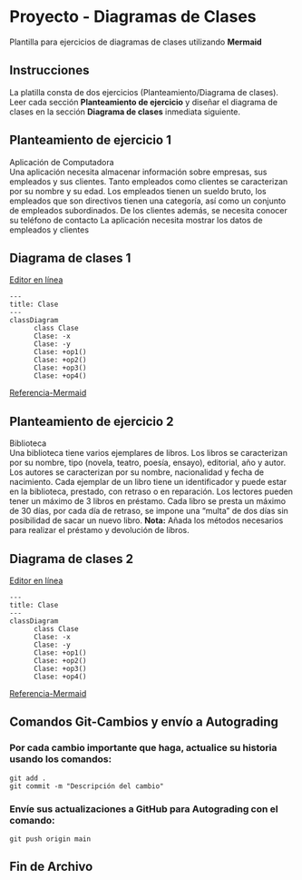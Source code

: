 # Proyecto - Diagramas de Clases

Plantilla para ejercicios de diagramas de clases utilizando **Mermaid**

## Instrucciones
La platilla consta de dos ejercicios (Planteamiento/Diagrama de clases). Leer cada sección **Planteamiento de ejercicio** y diseñar el diagrama de clases en la sección **Diagrama de clases** inmediata siguiente.

## Planteamiento de ejercicio 1
Aplicación de Computadora  
Una aplicación necesita almacenar información sobre empresas, sus empleados y sus clientes. Tanto empleados como clientes se caracterizan por su nombre y su edad.
Los empleados tienen un sueldo bruto, los empleados que son directivos tienen una categoría, así como un conjunto de empleados subordinados.
De los clientes además, se necesita conocer su teléfono de contacto
La aplicación necesita mostrar los datos de empleados y clientes

## Diagrama de clases 1
[Editor en línea](https://mermaid.live/)
```mermaid
---
title: Clase
---
classDiagram
      class Clase
      Clase: -x
      Clase: -y
      Clase: +op1()
      Clase: +op2()
      Clase: +op3()
      Clase: +op4()
```
[Referencia-Mermaid](https://mermaid.js.org/syntax/classDiagram.html)

## Planteamiento de ejercicio 2
Biblioteca  
Una biblioteca tiene varios ejemplares de libros. Los libros se caracterizan por su nombre, tipo (novela, teatro, poesía, ensayo), editorial, año y autor. Los autores se caracterizan por su nombre, nacionalidad y fecha de nacimiento.
Cada ejemplar de un libro tiene un identificador y puede estar en la biblioteca, prestado, con retraso o en reparación. Los lectores pueden tener un máximo de 3 libros en préstamo.
Cada libro se presta un máximo de 30 días, por cada día de retraso, se impone una “multa” de dos días sin posibilidad de sacar un nuevo libro.
**Nota:** Añada los métodos necesarios para realizar el préstamo y devolución de libros.

## Diagrama de clases 2
[Editor en línea](https://mermaid.live/)
```mermaid
---
title: Clase
---
classDiagram
      class Clase
      Clase: -x
      Clase: -y
      Clase: +op1()
      Clase: +op2()
      Clase: +op3()
      Clase: +op4()
```
[Referencia-Mermaid](https://mermaid.js.org/syntax/classDiagram.html)


## Comandos Git-Cambios y envío a Autograding

### Por cada cambio importante que haga, actualice su historia usando los comandos:
```
git add .
git commit -m "Descripción del cambio"
```
### Envíe sus actualizaciones a GitHub para Autograding con el comando:
```
git push origin main
```
## Fin de Archivo
